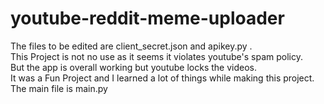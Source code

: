 # youtube-reddit-meme-uploader

The files to be edited are client_secret.json and apikey.py .    
This Project is not no use as it seems it violates youtube's spam policy.     
But the app is overall working but youtube locks the videos.       
It was a Fun Project and I learned a lot of things while making this project.      
The main file is main.py      
